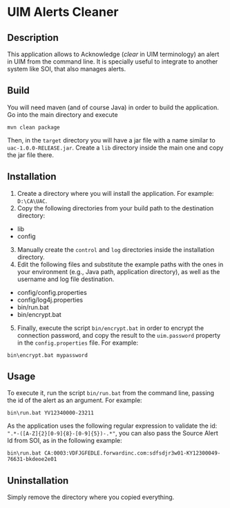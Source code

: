 # UIM Alerts Cleaner

## Description
This application allows to Acknowledge (*clear* in UIM terminology) an alert in UIM from the command line. It is 
specially useful to integrate to another system like SOI, that also manages alerts.

## Build

You will need maven (and of course Java) in order to build the application. Go into the main directory and execute 
```
mvn clean package
```
Then, in the `target` directory you will have a jar file with a name similar to `uac-1.0.0-RELEASE.jar`. Create a `lib`
directory inside the main one and copy the jar file there.

## Installation

1. Create a directory where you will install the application. For example: `D:\CA\UAC`.
2. Copy the following directories from your build path to the destination directory:
  * lib
  * config

3. Manually create the `control` and `log` directories inside the installation directory.
4. Edit the following files and substitute the example paths with the ones in your environment (e.g., Java path, 
application directory), as well as the username and log file destination.
  * config/config.properties
  * config/log4j.properties
  * bin/run.bat
  * bin/encrypt.bat

5. Finally, execute the script `bin/encrypt.bat` in order to encrypt the connection password, and copy the result to the `uim.password` property in the `config.properties` file. For example:
```
bin\encrypt.bat mypassword
```

## Usage

To execute it, run the script `bin/run.bat` from the command line, passing the id of the alert as an argument. For example:

```
bin\run.bat YV12340000-23211
```

As the application uses the following regular expression to validate the id: `".*-([A-Z]{2}[0-9]{8}-[0-9]{5})-.*"`,
you can also pass the Source Alert Id from SOI, as in the following example:

```
bin\run.bat CA:0003:VDFJGFEDLE.forwardinc.com:sdfsdjr3w01-KY12300049-76631-bkdeoe2e01
```

## Uninstallation 

Simply remove the directory where you copied everything.

